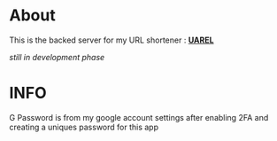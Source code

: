 # About

This is the backed server for my URL shortener : **[UAREL](https://github.com/udezueoluomachi/uarel)**

_still in development phase_

# INFO
G Password is from my google account settings after enabling 2FA and creating a uniques password for this app